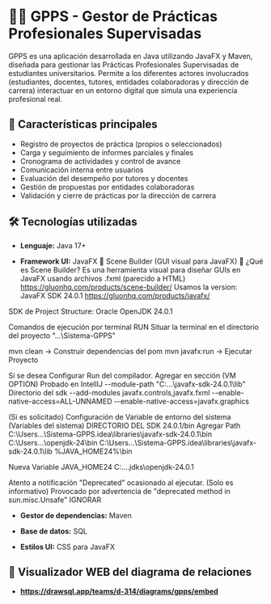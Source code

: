# 🧑‍🎓 GPPS - Gestor de Prácticas Profesionales Supervisadas

GPPS es una aplicación desarrollada en Java utilizando JavaFX y Maven, diseñada para gestionar las Prácticas Profesionales Supervisadas de estudiantes universitarios. Permite a los diferentes actores involucrados (estudiantes, docentes, tutores, entidades colaboradoras y dirección de carrera) interactuar en un entorno digital que simula una experiencia profesional real.

## 🚀 Características principales

- Registro de proyectos de práctica (propios o seleccionados)
- Carga y seguimiento de informes parciales y finales
- Cronograma de actividades y control de avance
- Comunicación interna entre usuarios
- Evaluación del desempeño por tutores y docentes
- Gestión de propuestas por entidades colaboradoras
- Validación y cierre de prácticas por la dirección de carrera

## 🛠 Tecnologías utilizadas

- **Lenguaje:** Java 17+
  
- **Framework UI:** JavaFX
    🧰 Scene Builder (GUI visual para JavaFX)
    🔧 ¿Qué es Scene Builder?
    Es una herramienta visual para diseñar GUIs en JavaFX usando archivos .fxml (parecido a HTML)
    https://gluonhq.com/products/scene-builder/
Usamos la version: 
JavaFX SDK 24.0.1
https://gluonhq.com/products/javafx/

SDK de Project Structure: Oracle OpenJDK 24.0.1

Comandos de ejecución por terminal RUN
Situar la terminal en el directorio del proyecto "...\Sistema-GPPS"

mvn clean           -> Construir dependencias del pom
mvn javafx:run      -> Ejecutar Proyecto

Sí se desea
Configurar Run del compilador. Agregar en sección (VM OPTION) Probado en IntellIJ
--module-path "C:\...\javafx-sdk-24.0.1\lib"  Directorio del sdk
--add-modules javafx.controls,javafx.fxml
--enable-native-access=ALL-UNNAMED
--enable-native-access=javafx.graphics

(Si es solicitado)
Configuración de Variable de entorno del sistema (Variables del sistema) 
DIRECTORIO DEL SDK 24.0.1/bin
Agregar Path
C:\Users\...\Sistema-GPPS\.idea\libraries\javafx-sdk-24.0.1\bin
C:\Users\...\openjdk-24\bin
C:\Users\...\Sistema-GPPS\.idea\libraries\javafx-sdk-24.0.1\lib
%JAVA_HOME24%\bin

Nueva Variable
JAVA_HOME24
C:\...\.jdks\openjdk-24.0.1

Atento a notificación "Deprecated" ocasionado al ejecutar. (Solo es informativo)
Provocado por advertencia de "deprecated method in sun.misc.Unsafe"
IGNORAR

- **Gestor de dependencias:** Maven

- **Base de datos:** SQL

- **Estilos UI:** CSS para JavaFX


## 👀 Visualizador WEB del diagrama de relaciones
- **https://drawsql.app/teams/d-314/diagrams/gpps/embed**
